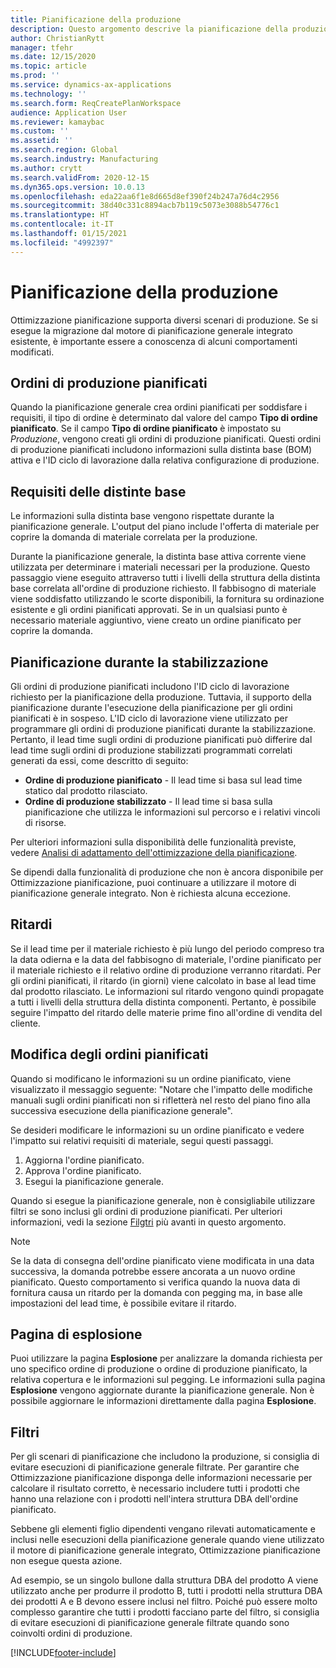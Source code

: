 ```yaml
---
title: Pianificazione della produzione
description: Questo argomento descrive la pianificazione della produzione e spiega come modificare gli ordini di produzione pianificati utilizzando Ottimizzazione pianificazione.
author: ChristianRytt
manager: tfehr
ms.date: 12/15/2020
ms.topic: article
ms.prod: ''
ms.service: dynamics-ax-applications
ms.technology: ''
ms.search.form: ReqCreatePlanWorkspace
audience: Application User
ms.reviewer: kamaybac
ms.custom: ''
ms.assetid: ''
ms.search.region: Global
ms.search.industry: Manufacturing
ms.author: crytt
ms.search.validFrom: 2020-12-15
ms.dyn365.ops.version: 10.0.13
ms.openlocfilehash: eda22aa6f1e8d665d8ef390f24b247a76d4c2956
ms.sourcegitcommit: 38d40c331c8894acb7b119c5073e3088b54776c1
ms.translationtype: HT
ms.contentlocale: it-IT
ms.lasthandoff: 01/15/2021
ms.locfileid: "4992397"
---
```

# <a name="production-planning"></a>Pianificazione della produzione

Ottimizzazione pianificazione supporta diversi scenari di produzione. Se si esegue la migrazione dal motore di pianificazione generale integrato esistente, è importante essere a conoscenza di alcuni comportamenti modificati.

<!-- The following video gives a short introduction to some of the current capabilities. 
KFM: Link to video for production functionality, coming soon... -->

## <a name="planned-production-orders"></a>Ordini di produzione pianificati

Quando la pianificazione generale crea ordini pianificati per soddisfare i requisiti, il tipo di ordine è determinato dal valore del campo **Tipo di ordine pianificato**. Se il campo **Tipo di ordine pianificato** è impostato su *Produzione*, vengono creati gli ordini di produzione pianificati. Questi ordini di produzione pianificati includono informazioni sulla distinta base (BOM) attiva e l'ID ciclo di lavorazione dalla relativa configurazione di produzione.

## <a name="requirements-from-boms"></a>Requisiti delle distinte base

Le informazioni sulla distinta base vengono rispettate durante la pianificazione generale. L'output del piano include l'offerta di materiale per coprire la domanda di materiale correlata per la produzione.

Durante la pianificazione generale, la distinta base attiva corrente viene utilizzata per determinare i materiali necessari per la produzione. Questo passaggio viene eseguito attraverso tutti i livelli della struttura della distinta base correlata all'ordine di produzione richiesto. Il fabbisogno di materiale viene soddisfatto utilizzando le scorte disponibili, la fornitura su ordinazione esistente e gli ordini pianificati approvati. Se in un qualsiasi punto è necessario materiale aggiuntivo, viene creato un ordine pianificato per coprire la domanda.

## <a name="scheduling-during-firming"></a>Pianificazione durante la stabilizzazione

Gli ordini di produzione pianificati includono l'ID ciclo di lavorazione richiesto per la pianificazione della produzione. Tuttavia, il supporto della pianificazione durante l'esecuzione della pianificazione per gli ordini pianificati è in sospeso. L'ID ciclo di lavorazione viene utilizzato per programmare gli ordini di produzione pianificati durante la stabilizzazione. Pertanto, il lead time sugli ordini di produzione pianificati può differire dal lead time sugli ordini di produzione stabilizzati programmati correlati generati da essi, come descritto di seguito:

- **Ordine di produzione pianificato** - Il lead time si basa sul lead time statico dal prodotto rilasciato.
- **Ordine di produzione stabilizzato** - Il lead time si basa sulla pianificazione che utilizza le informazioni sul percorso e i relativi vincoli di risorse.

Per ulteriori informazioni sulla disponibilità delle funzionalità previste, vedere [Analisi di adattamento dell'ottimizzazione della pianificazione](planning-optimization-fit-analysis.md).

Se dipendi dalla funzionalità di produzione che non è ancora disponibile per Ottimizzazione pianificazione, puoi continuare a utilizzare il motore di pianificazione generale integrato. Non è richiesta alcuna eccezione.

## <a name="delays"></a>Ritardi

Se il lead time per il materiale richiesto è più lungo del periodo compreso tra la data odierna e la data del fabbisogno di materiale, l'ordine pianificato per il materiale richiesto e il relativo ordine di produzione verranno ritardati. Per gli ordini pianificati, il ritardo (in giorni) viene calcolato in base al lead time dal prodotto rilasciato. Le informazioni sul ritardo vengono quindi propagate a tutti i livelli della struttura della distinta componenti. Pertanto, è possibile seguire l'impatto del ritardo delle materie prime fino all'ordine di vendita del cliente.

## <a name="modifying-planned-orders"></a>Modifica degli ordini pianificati

Quando si modificano le informazioni su un ordine pianificato, viene visualizzato il messaggio seguente: "Notare che l'impatto delle modifiche manuali sugli ordini pianificati non si rifletterà nel resto del piano fino alla successiva esecuzione della pianificazione generale".

Se desideri modificare le informazioni su un ordine pianificato e vedere l'impatto sui relativi requisiti di materiale, segui questi passaggi.

1. Aggiorna l'ordine pianificato.
2. Approva l'ordine pianificato.
3. Esegui la pianificazione generale.

Quando si esegue la pianificazione generale, non è consigliabile utilizzare filtri se sono inclusi gli ordini di produzione pianificati. Per ulteriori informazioni, vedi la sezione [Filgtri](#filters) più avanti in questo argomento.

> [!NOTE]
> Se la data di consegna dell'ordine pianificato viene modificata in una data successiva, la domanda potrebbe essere ancorata a un nuovo ordine pianificato. Questo comportamento si verifica quando la nuova data di fornitura causa un ritardo per la domanda con pegging ma, in base alle impostazioni del lead time, è possibile evitare il ritardo.

## <a name="explosion-page"></a>Pagina di esplosione

Puoi utilizzare la pagina **Esplosione** per analizzare la domanda richiesta per uno specifico ordine di produzione o ordine di produzione pianificato, la relativa copertura e le informazioni sul pegging. Le informazioni sulla pagina **Esplosione** vengono aggiornate durante la pianificazione generale. Non è possibile aggiornare le informazioni direttamente dalla pagina **Esplosione**.

## <a name="filters"></a><a name="filters"></a>Filtri

Per gli scenari di pianificazione che includono la produzione, si consiglia di evitare esecuzioni di pianificazione generale filtrate. Per garantire che Ottimizzazione pianificazione disponga delle informazioni necessarie per calcolare il risultato corretto, è necessario includere tutti i prodotti che hanno una relazione con i prodotti nell'intera struttura DBA dell'ordine pianificato.

Sebbene gli elementi figlio dipendenti vengano rilevati automaticamente e inclusi nelle esecuzioni della pianificazione generale quando viene utilizzato il motore di pianificazione generale integrato, Ottimizzazione pianificazione non esegue questa azione.

Ad esempio, se un singolo bullone dalla struttura DBA del prodotto A viene utilizzato anche per produrre il prodotto B, tutti i prodotti nella struttura DBA dei prodotti A e B devono essere inclusi nel filtro. Poiché può essere molto complesso garantire che tutti i prodotti facciano parte del filtro, si consiglia di evitare esecuzioni di pianificazione generale filtrate quando sono coinvolti ordini di produzione.


[!INCLUDE[footer-include](../../../includes/footer-banner.md)]